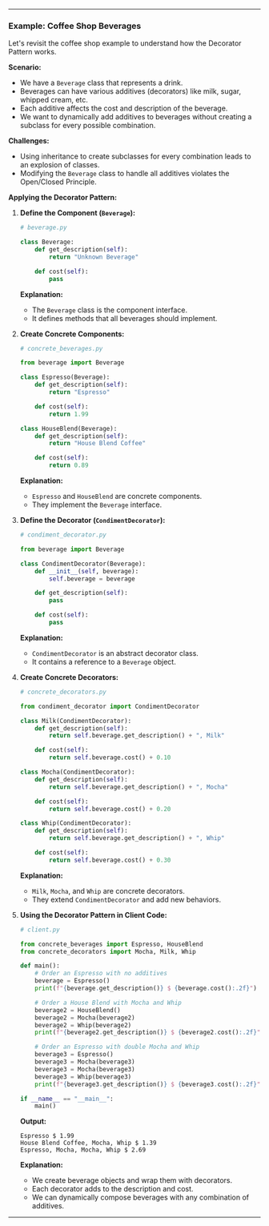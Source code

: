 
---

### **Example: Coffee Shop Beverages**

Let's revisit the coffee shop example to understand how the Decorator Pattern works.

**Scenario:**

- We have a `Beverage` class that represents a drink.
- Beverages can have various additives (decorators) like milk, sugar, whipped cream, etc.
- Each additive affects the cost and description of the beverage.
- We want to dynamically add additives to beverages without creating a subclass for every possible combination.

**Challenges:**

- Using inheritance to create subclasses for every combination leads to an explosion of classes.
- Modifying the `Beverage` class to handle all additives violates the Open/Closed Principle.

**Applying the Decorator Pattern:**

1. **Define the Component (`Beverage`):**

   ```python
   # beverage.py

   class Beverage:
       def get_description(self):
           return "Unknown Beverage"

       def cost(self):
           pass
   ```

   **Explanation:**

   - The `Beverage` class is the component interface.
   - It defines methods that all beverages should implement.

2. **Create Concrete Components:**

   ```python
   # concrete_beverages.py

   from beverage import Beverage

   class Espresso(Beverage):
       def get_description(self):
           return "Espresso"

       def cost(self):
           return 1.99

   class HouseBlend(Beverage):
       def get_description(self):
           return "House Blend Coffee"

       def cost(self):
           return 0.89
   ```

   **Explanation:**

   - `Espresso` and `HouseBlend` are concrete components.
   - They implement the `Beverage` interface.

3. **Define the Decorator (`CondimentDecorator`):**

   ```python
   # condiment_decorator.py

   from beverage import Beverage

   class CondimentDecorator(Beverage):
       def __init__(self, beverage):
           self.beverage = beverage

       def get_description(self):
           pass

       def cost(self):
           pass
   ```

   **Explanation:**

   - `CondimentDecorator` is an abstract decorator class.
   - It contains a reference to a `Beverage` object.

4. **Create Concrete Decorators:**

   ```python
   # concrete_decorators.py

   from condiment_decorator import CondimentDecorator

   class Milk(CondimentDecorator):
       def get_description(self):
           return self.beverage.get_description() + ", Milk"

       def cost(self):
           return self.beverage.cost() + 0.10

   class Mocha(CondimentDecorator):
       def get_description(self):
           return self.beverage.get_description() + ", Mocha"

       def cost(self):
           return self.beverage.cost() + 0.20

   class Whip(CondimentDecorator):
       def get_description(self):
           return self.beverage.get_description() + ", Whip"

       def cost(self):
           return self.beverage.cost() + 0.30
   ```

   **Explanation:**

   - `Milk`, `Mocha`, and `Whip` are concrete decorators.
   - They extend `CondimentDecorator` and add new behaviors.

5. **Using the Decorator Pattern in Client Code:**

   ```python
   # client.py

   from concrete_beverages import Espresso, HouseBlend
   from concrete_decorators import Mocha, Milk, Whip

   def main():
       # Order an Espresso with no additives
       beverage = Espresso()
       print(f"{beverage.get_description()} $ {beverage.cost():.2f}")

       # Order a House Blend with Mocha and Whip
       beverage2 = HouseBlend()
       beverage2 = Mocha(beverage2)
       beverage2 = Whip(beverage2)
       print(f"{beverage2.get_description()} $ {beverage2.cost():.2f}")

       # Order an Espresso with double Mocha and Whip
       beverage3 = Espresso()
       beverage3 = Mocha(beverage3)
       beverage3 = Mocha(beverage3)
       beverage3 = Whip(beverage3)
       print(f"{beverage3.get_description()} $ {beverage3.cost():.2f}")

   if __name__ == "__main__":
       main()
   ```

   **Output:**

   ```
   Espresso $ 1.99
   House Blend Coffee, Mocha, Whip $ 1.39
   Espresso, Mocha, Mocha, Whip $ 2.69
   ```

   **Explanation:**

   - We create beverage objects and wrap them with decorators.
   - Each decorator adds to the description and cost.
   - We can dynamically compose beverages with any combination of additives.

---
